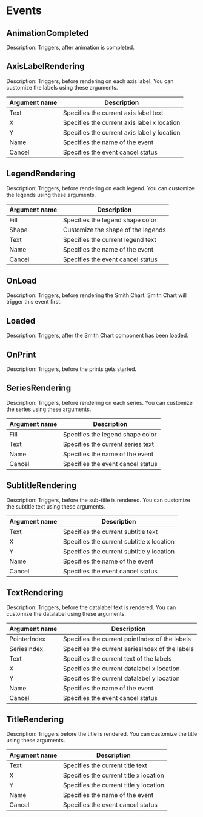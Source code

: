 # Events

## AnimationCompleted

Description: Triggers, after animation is completed.

## AxisLabelRendering

Description: Triggers, before rendering on each axis label. You can customize the labels using
these arguments.

|   Argument name      |   Description                               |
|----------------------| --------------------------------------------|
|   Text               |   Specifies the current axis label text       |
|   X                  |   Specifies the current axis label x location |
|   Y                  |   Specifies the current axis label y location |
|   Name               |   Specifies the name of the event |
|   Cancel             |   Specifies the event cancel status |

## LegendRendering

Description: Triggers, before rendering on each legend. You can customize the legends using these arguments.

|   Argument name      |   Description                                                    |
|----------------------| -----------------------------------------------------------------|
|   Fill               |   Specifies the legend shape color                               |
|   Shape              |   Customize the shape of the legends                         |
|   Text               |   Specifies the current legend text |
|   Name               |   Specifies the name of the event |
|   Cancel             |   Specifies the event cancel status |

## OnLoad

Description: Triggers, before rendering the Smith Chart. Smith Chart will trigger this event first.

## Loaded

Description: Triggers, after the Smith Chart component has been loaded.

## OnPrint

Description: Triggers, before the prints gets started.

## SeriesRendering

Description: Triggers, before rendering on each series. You can customize the series using
these arguments.

|   Argument name      |   Description                                         |
|----------------------| ------------------------------------------------------|
|   Fill               |   Specifies the legend shape color                    |
|   Text               |   Specifies the current series text               |
|   Name               |   Specifies the name of the event |
|   Cancel             |   Specifies the event cancel status |

## SubtitleRendering

Description: Triggers, before the sub-title is rendered. You can customize the subtitle text using
these arguments.

|   Argument name      |   Description                               |
|----------------------| --------------------------------------------|
|   Text               |   Specifies the current subtitle text         |
|   X                  |   Specifies the current subtitle x location   |
|   Y                  |   Specifies the current subtitle y location   |
|   Name               |   Specifies the name of the event |
|   Cancel             |   Specifies the event cancel status |

## TextRendering

Description: Triggers, before the datalabel text is rendered. You can customize the datalabel using
these arguments.

|   Argument name      |   Description                               |
|----------------------| --------------------------------------------|
|   PointerIndex       |   Specifies the current pointIndex of the labels  |
|   SeriesIndex        |   Specifies the current seriesIndex of the labels |
|   Text               |   Specifies the current text of the labels       |
|   X                  |   Specifies the current datalabel x location  |
|   Y                  |   Specifies the current datalabel y location  |
|   Name               |   Specifies the name of the event |
|   Cancel             |   Specifies the event cancel status |

## TitleRendering

Description: Triggers before the title is rendered. You can customize the title using
these arguments.

|   Argument name      |   Description                            |
|----------------------| -----------------------------------------|
|   Text               |   Specifies the current title text         |
|   X                  |   Specifies the current title x location   |
|   Y                  |   Specifies the current title y location   |
|   Name               |   Specifies the name of the event |
|   Cancel             |   Specifies the event cancel status |